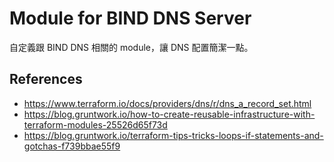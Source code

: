 # Module for BIND DNS Server

自定義跟 BIND DNS 相關的 module，讓 DNS 配置簡潔一點。

## References

* https://www.terraform.io/docs/providers/dns/r/dns_a_record_set.html
* https://blog.gruntwork.io/how-to-create-reusable-infrastructure-with-terraform-modules-25526d65f73d
* https://blog.gruntwork.io/terraform-tips-tricks-loops-if-statements-and-gotchas-f739bbae55f9

